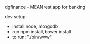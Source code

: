 dgfinance - MEAN test app for banking

dev setup:
- install node, mongodb
- run npm install, bower install
- to run: "./bin/www"